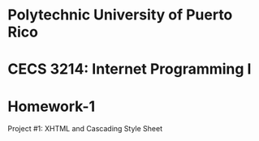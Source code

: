 # Polytechnic University of Puerto Rico
# CECS 3214: Internet Programming I
# Homework-1
Project #1: XHTML and Cascading Style Sheet
